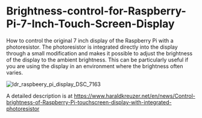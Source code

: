 # Brightness-control-for-Raspberry-Pi-7-Inch-Touch-Screen-Display


How to control the original 7 inch display of the Raspberry Pi with a photoresistor. The photoresistor is integrated directly into the display through a small modification and makes it possible to adjust the brightness of the display to the ambient brightness. This can be particularly useful if you are using the display in an environment where the brightness often varies.

![ldr_raspbeery_pi_display_DSC_7163](https://user-images.githubusercontent.com/20232235/212572547-bc181862-ed1f-496d-8566-879813dd0ab2.jpg)


A detailed description is at
https://www.haraldkreuzer.net/en/news/Control-brightness-of-Raspberry-Pi-touchscreen-display-with-integrated-photoresistor

